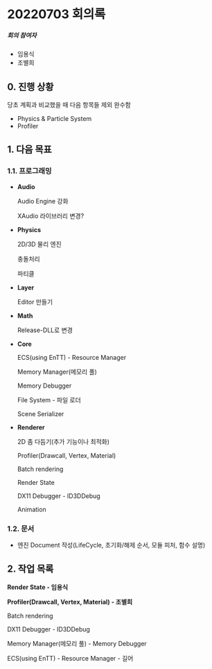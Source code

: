 # 20220703 회의록

##### 회의 참여자

* 임용식
* 조별희

## 0. 진행 상황

당초 계획과 비교했을 때 다음 항목들 제외 완수함

* Physics & Particle System
* Profiler

## 1. 다음 목표

### 1.1. 프로그래밍

* **Audio**

  Audio Engine 강화

  XAudio 라이브러리 변경?

* **Physics**

  2D/3D 물리 엔진

  충돌처리

  파티클

* **Layer**

  Editor 만들기

* **Math**

  Release-DLL로 변경

* **Core**

  ECS(using EnTT) - Resource Manager

  Memory Manager(메모리 풀)

  Memory Debugger

  File System - 파일 로더

  Scene Serializer

* **Renderer**

  2D 좀 다듬기(추가 기능이나 최적화)

  Profiler(Drawcall, Vertex, Material)

  Batch rendering

  Render State

  DX11 Debugger - ID3DDebug

  Animation

### 1.2. 문서

* 엔진 Document 작성(LifeCycle, 초기화/해제 순서, 모듈 피처, 함수 설명)

## 2. 작업 목록

**Render State - 임용식**

**Profiler(Drawcall, Vertex, Material) - 조별희**

Batch rendering

DX11 Debugger - ID3DDebug

Memory Manager(메모리 풀) - Memory Debugger

ECS(using EnTT) - Resource Manager - 길어

